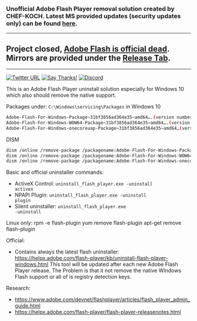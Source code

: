 ### Unofficial Adobe Flash Player removal solution created by CHEF-KOCH. Latest MS provided updates (security updates only) can be found [here](http://www.catalog.update.microsoft.com/search.aspx?q=KB4103729).
----------

## Project closed, [Adobe Flash is official dead](https://blogs.adobe.com/conversations/2017/07/adobe-flash-update.html). Mirrors are provided under the [Release Tab](https://github.com/CHEF-KOCH/Flash_remover/releases).

----------

[![Twitter URL](https://img.shields.io/twitter/url/https/twitter.com/fold_left.svg?style=social&label=Follow%20%40CHEF-KOCH)](https://twitter.com/CKsTechNews)
[![Say Thanks!](https://img.shields.io/badge/Say%20Thanks-!-1EAEDB.svg)](https://saythanks.io/to/CHEF-KOCH)
[![Discord](https://discordapp.com/api/guilds/418256415874875402/widget.png)](https://discord.me/CHEF-KOCH)

This is an Adobe Flash Player uninstall solution especially for Windows 10 which also should remove the native support. 


Packages under: `C:\Windows\servicing\Packages` in Windows 10

```bash
Adobe-Flash-For-Windows-Package~31bf3856ad364e35~amd64….(version number of the Flash Player)
Adobe-Flash-For-Windows-WOW64-Package~31bf3856ad364e35~amd64….(version number of the Flash Player)
Adobe-Flash-For-Windows-onecoreuap-Package~31bf3856ad364e35~amd64…(version number of the Flash Player)
```

DISM
```bash
dism /online /remove-package /packagename:Adobe-Flash-For-Windows-Package~31bf3856ad364e35~amd64-10.0.17134.1
dism /online /remove-package /packagename:Adobe-Flash-For-Windows-WOW64-Package~31bf3856ad364e35~amd64-10.0.17134.1
dism /online /remove-package /packagename:Adobe-Flash-For-Windows-onecoreuap-Package~31bf3856ad364e35~amd64-10.0.17134.1
```



Basic and official uninstaller commands:
* ActiveX Control: <code>uninstall_flash_player.exe -uninstall activex</code>
* NPAPI Plugin: <code>uninstall_flash_player.exe -uninstall plugin</code>
* Silent uninstaller: <code>uninstall_flash_player.exe -uninstall</code>


Linux only:
rpm -e flash-plugin
yum remove flash-plugin
apt-get remove flash-plugin


Official:
- Contains always the latest flash uninstaller: https://helpx.adobe.com/flash-player/kb/uninstall-flash-player-windows.html This tool will be updated after each new Adobe Flash Player release. The Problem is that it not remove the native WIndows Flash support or all of is registry detection keys.



Research:
* https://www.adobe.com/devnet/flashplayer/articles/flash_player_admin_guide.html
* https://helpx.adobe.com/flash-player/flash-player-releasenotes.html
